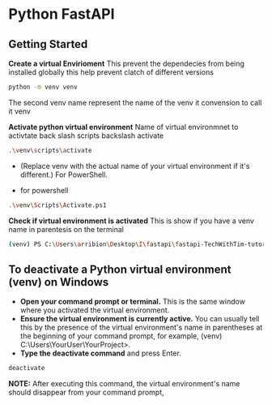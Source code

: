 # Python FastAPI

## Getting Started

**Create a virtual Envirioment** This prevent the dependecies from being installed globally this help prevent clatch of different versions

```bash
python -m venv venv
```

The second venv name represent the name of the venv it convension to call it venv

**Activate python virtual environment** Name of virtual environmnet to activtate back slash scripts backslash activate

```bash
.\venv\scripts\activate
```

- (Replace venv with the actual name of your virtual environment if it's different.) For PowerShell.

- for powershell

```bash
.\venv\Scripts\Activate.ps1
```

**Check if virtual environment is activated** This is show if you have a venv name in parentesis on the terminal

```bash
(venv) PS C:\Users\arribion\Desktop\I\fastapi\fastapi-TechWithTim-tutorial>
```

## To deactivate a Python virtual environment (venv) on Windows

- **Open your command prompt or terminal.** This is the same window where you activated the virtual environment.
- **Ensure the virtual environment is currently active.** You can usually tell this by the presence of the virtual environment's name in parentheses at the beginning of your command prompt, for example, (venv) C:\Users\YourUser\YourProject>.
- **Type the deactivate command** and press Enter.

```bash
deactivate
```

**NOTE:** After executing this command, the virtual environment's name should disappear from your command prompt,
